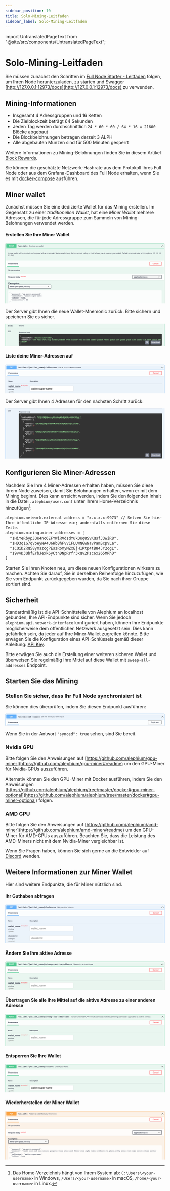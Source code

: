 ```yaml
---
sidebar_position: 10
title: Solo-Mining-Leitfaden
sidebar_label: Solo-Mining-Leitfaden
---
```


import UntranslatedPageText from "@site/src/components/UntranslatedPageText";

<UntranslatedPageText />

# Solo-Mining-Leitfaden

Sie müssen zunächst den Schritten im [Full Node Starter - Leitfaden](full-node/getting-started.md) folgen, um Ihren Node herunterzuladen, zu starten und Swagger [http://127.0.0.1:12973/docs](http://127.0.0.1:12973/docs) zu verwenden.

## Mining-Informationen

- Insgesamt 4 Adressgruppen und 16 Ketten
- Die Zielblockzeit beträgt 64 Sekunden
- Jeden Tag werden durchschnittlich `24 * 60 * 60 / 64 * 16 = 21600` Blöcke abgebaut
- Die Blockbelohnungen betragen derzeit 3 ALPH
- Alle abgebauten Münzen sind für 500 Minuten gesperrt

Weitere Informationen zu Mining-Belohnungen finden Sie in diesem Artikel [Block Rewards](https://medium.com/@alephium/alephium-block-rewards-72d9fb9fde33).

Sie können die geschätzte Netzwerk-Hashrate aus dem Protokoll Ihres Full Node oder aus dem Grafana-Dashboard des Full Node erhalten, wenn Sie es mit [docker-compose](full-node/docker-guide.md) ausführen.

## Miner wallet

Zunächst müssen Sie eine dedizierte Wallet für das Mining erstellen. Im Gegensatz zu einer _traditionellen Wallet_, hat eine _Miner Wallet_ mehrere Adressen, die für jede Adressgruppe zum Sammeln von Mining-Belohnungen verwendet werden.

#### Erstellen Sie Ihre Miner Wallet

![miner-wallet-create-query](media/miner-wallet-create-query.png)

Der Server gibt Ihnen die neue Wallet-Mnemonic zurück. Bitte sichern und speichern Sie es sicher.

![miner-wallet-create-response](media/miner-wallet-create-response.png)

#### Liste deine Miner-Adressen auf

![miner-wallet-list-addresses-query](media/miner-wallet-list-addresses-query.png)

Der Server gibt Ihnen 4 Adressen für den nächsten Schritt zurück:

![miner-wallet-list-addresses-response](media/miner-wallet-list-addresses-response.png)

## Konfigurieren Sie Miner-Adressen

Nachdem Sie Ihre 4 Miner-Adressen erhalten haben, müssen Sie diese Ihrem Node zuweisen, damit Sie Belohnungen erhalten, wenn er mit dem Mining beginnt. Dies kann erreicht werden, indem Sie den folgenden Inhalt in die Datei `.alephium/user.conf` unter Ihrem Home-Verzeichnis hinzufügen[^1]:

    alephium.network.external-address = "x.x.x.x:9973" // Setzen Sie hier Ihre öffentliche IP-Adresse ein; andernfalls entfernen Sie diese Zeile.
    alephium.mining.miner-addresses = [
      "1HiYeRbypJQK4nc6EFYWiRVdsdYukQKq8SvKQsfJ3wiR8",
      "1HD3q1G7qVoeyNA4U6HbBhFvv1FLUWNGwNavPamScpVLa",
      "1CQiD2RQ58ymszcgPEszRomyMZxEjH1Rtp4tB84JY2qgL",
      "19vvD3QbfEYbJexk6yCtnDNpRrfr3xQv2Pzc6x265MRhD"
    ]

Starten Sie Ihren Knoten neu, um diese neuen Konfigurationen wirksam zu machen. Achten Sie darauf, Sie in derselben Reihenfolge hinzuzufügen, wie Sie vom Endpunkt zurückgegeben wurden, da Sie nach ihrer Gruppe sortiert sind.

## Sicherheit

Standardmäßig ist die API-Schnittstelle von Alephium an localhost gebunden, Ihre API-Endpunkte sind sicher. Wenn Sie jedoch `alephium.api.network-interface` konfiguriert haben, können Ihre Endpunkte möglicherweise dem öffentlichen Netzwerk ausgesetzt sein. Dies kann gefährlich sein, da jeder auf Ihre Miner-Wallet zugreifen könnte. Bitte erwägen Sie die Konfiguration eines API-Schlüssels gemäß dieser Anleitung: [API Key](full-node/full-node-more.md#api-key).

Bitte erwägen Sie auch die Erstellung einer weiteren sicheren Wallet und überweisen Sie regelmäßig Ihre Mittel auf diese Wallet mit `sweep-all-addresses` Endpoint.

## Starten Sie das Mining

### Stellen Sie sicher, dass Ihr Full Node synchronisiert ist

Sie können dies überprüfen, indem Sie diesen Endpunkt ausführen:

![full-node-synced-query](media/full-node-synced-query.png)

Wenn Sie in der Antwort `"synced": true` sehen, sind Sie bereit.

### Nvidia GPU

Bitte folgen Sie den Anweisungen auf [https://github.com/alephium/gpu-miner](https://github.com/alephium/gpu-miner#readme) um den GPU-Miner für Nvidia-GPUs auszuführen.

Alternativ können Sie den GPU-Miner mit Docker ausführen, indem Sie den Anweisungen [https://github.com/alephium/alephium/tree/master/docker#gpu-miner-optional](https://github.com/alephium/alephium/tree/master/docker#gpu-miner-optional) folgen.

### AMD GPU

Bitte folgen Sie den Anweisungen auf [https://github.com/alephium/amd-miner](https://github.com/alephium/amd-miner#readme) um den GPU-Miner für AMD-GPUs auszuführen. Beachten Sie, dass die Leistung des AMD-Miners nicht mit dem Nvidia-Miner vergleichbar ist.

Wenn Sie Fragen haben, können Sie sich gerne an die Entwickler auf [Discord](https://alephium.org/discord) wenden.

## Weitere Informationen zur Miner Wallet

Hier sind weitere Endpunkte, die für Miner nützlich sind.

#### Ihr Guthaben abfragen

![miner-wallet-balance-query](media/miner-wallet-balance-query.png)

#### Ändern Sie Ihre aktive Adresse

![miner-wallet-change-active-address](media/miner-wallet-change-active-address.png)

#### Übertragen Sie alle Ihre Mittel auf die aktive Adresse zu einer anderen Adresse

![miner-wallet-sweep-all-query](media/miner-wallet-sweep-all-query.png)

#### Entsperren Sie Ihre Wallet

![miner-wallet-unlock-query](media/miner-wallet-unlock-query.png)

#### Wiederherstellen der Miner Wallet

![miner-wallet-restore-query](media/miner-wallet-restore-query.png)

[^1]: Das Home-Verzeichnis hängt von Ihrem System ab: `C:\Users\<your-username>` in Windows, `/Users/<your-username>` in macOS, `/home/<your-username>` in Linux.
